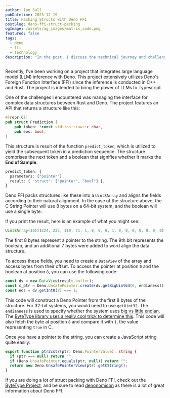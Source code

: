 ```yaml
---
author: Ian Bull
pubDatetime: 2023-12-19
title: Packing Structs with Deno FFI
postSlug: deno-ffi-struct-packing
ogImage: /assets/og_images/matrix_code.png
featured: false
tags:
  - deno
  - ffi
  - technology
description: "In the post, I discuss the technical journey and challenges of integrating large language model inference into Typescript using Deno's FFI, particularly when interfacing complex data structures between Rust and Deno, and share some code snippets and resources that helped navigate these complexities."
---
```


Recently, I've been working on a project that integrates large language model (LLM) inference with Deno. This project extensively utilizes Deno's Foreign Function Interface (FFI) since the inference is conducted in C++ and Rust. The project is intended to bring the power of LLMs to Typescript.

One of the challenges I encountered was managing the interface for complex data structures between Rust and Deno. The project features an API that returns a structure like this:

```rust
#[repr(C)]
pub struct Prediction {
    pub token: *const std::os::raw::c_char,
    pub eos: bool,
}
```

This structure is result of the function `predict_token`, which is utilized to yield the subsequent token in a prediction sequence. The structure comprises the next token and a boolean that signifies whether it marks the **End of Sample**.

```typescript
predict_token: {
  parameters: ["pointer"],
  result: { "struct": ["pointer", "bool"] },
}
```

Deno FFI packs structures like these into a `Uint8Array` and aligns the fields according to their natural alignment. In the case of the structure above, the C String Pointer will use 8 bytes on a 64-bit system, and the boolean will use a single byte.

If you print the result, here is an example of what you might see:

```typescript
Uint8Array(16)[(224, 232, 119, 71, 1, 0, 0, 0, 1, 0, 0, 0, 0, 0, 0, 0)];
```

The first 8 bytes represent a pointer to the string. The 9th bit represents the boolean, and an additional 7 bytes were added to word align the data structure.

To access these fields, you need to create a `DataView` of the array and access bytes from their offset. To access the pointer at position `0` and the boolean at position `8`, you can use the following code:

```typescript
const dv = new DataView(result.buffer);
const c_ptr = Deno.UnsafePointer.create(dv.getBigUint64(0, endianess));
const eos = dv.getInt8(8) === 1;
```

This code will construct a Deno Pointer from the first 8 bytes of the structure. For 32-bit systems, you would need to use `getUint32`. The `endianness` is used to specify whether the system uses [big vs little endian](https://en.wikipedia.org/wiki/Endianness). The [ByteType library uses a really cool trick to determine this](https://github.com/denosaurs/byte_type/blob/main/utils.ts). This code will also fetch the byte at position `8` and compare it with `1`, the value representing `true` in C.

Once you have a pointer to the string, you can create a JavaScript string quite easily:

```typescript
export function ptr2cstr(ptr: Deno.PointerValue): string {
  if (ptr === null) return "";
  if (Deno.UnsafePointer.equals(ptr, null)) return "";
  return new Deno.UnsafePointerView(ptr).getCString();
}
```

If you are doing a lot of struct packing with Deno FFI, check out the [ByteType Project](https://github.com/denosaurs/byte_type), and be sure to read [denonomicon](https://denonomicon.deno.dev/types/structs) as there is a lot of great information about Deno FFI.
